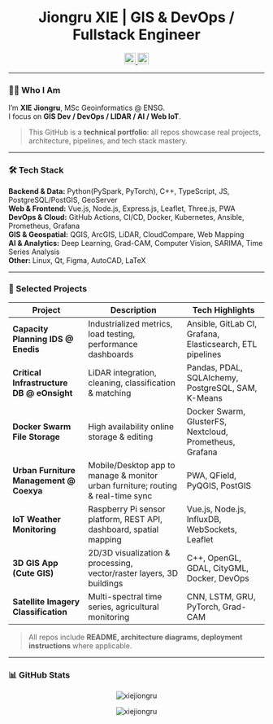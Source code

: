 <div align='center'>
  <h1>Jiongru XIE | GIS & DevOps / Fullstack Engineer</h1>
</div>

<div align="center">
  <a href="mailto:jiongru.xie@ensg.eu" target="_blank" rel="nofollow">
    <img alt="Email" width="22px" src="https://img.icons8.com/?size=100&id=OumT4lIcOllS&format=png&color=000000" />
  </a>
  <a href="https://www.linkedin.com/in/xiejiongru/" target="_blank" rel="nofollow">
    <img alt="LinkedIn" width="22px" src="https://img.icons8.com/color/48/000000/linkedin-2--v2.png" />
  </a>
</div>

---

### 👨‍💻 Who I Am
I’m **XIE Jiongru**, MSc Geoinformatics @ ENSG.  
I focus on **GIS Dev / DevOps / LIDAR / AI / Web IoT**.  

> This GitHub is a **technical portfolio**: all repos showcase real projects, architecture, pipelines, and tech stack mastery.  

---

### 🛠️ Tech Stack

**Backend & Data:** Python(PySpark, PyTorch), C++, TypeScript, JS, PostgreSQL/PostGIS, GeoServer  
**Web & Frontend:** Vue.js, Node.js, Express.js, Leaflet, Three.js, PWA  
**DevOps & Cloud:** GitHub Actions, CI/CD, Docker, Kubernetes, Ansible, Prometheus, Grafana  
**GIS & Geospatial:** QGIS, ArcGIS, LiDAR, CloudCompare, Web Mapping  
**AI & Analytics:** Deep Learning, Grad-CAM, Computer Vision, SARIMA, Time Series Analysis  
**Other:** Linux, Qt, Figma, AutoCAD, LaTeX  

---

### 🚀 Selected Projects

| Project | Description | Tech Highlights |
|---------|-------------|----------------|
| **Capacity Planning IDS @ Enedis** | Industrialized metrics, load testing, performance dashboards | Ansible, GitLab CI, Grafana, Elasticsearch, ETL pipelines |
| **Critical Infrastructure DB @ eOnsight** | LiDAR integration, cleaning, classification & matching | Pandas, PDAL, SQLAlchemy, PostgreSQL, SAM, K-Means |
| **Docker Swarm File Storage** | High availability online storage & editing | Docker Swarm, GlusterFS, Nextcloud, Prometheus, Grafana |
| **Urban Furniture Management @ Coexya** | Mobile/Desktop app to manage & monitor urban furniture; routing & real-time sync | PWA, QField, PyQGIS, PostGIS |
| **IoT Weather Monitoring** | Raspberry Pi sensor platform, REST API, dashboard, spatial mapping | Vue.js, Node.js, InfluxDB, WebSockets, Leaflet |
| **3D GIS App (Cute GIS)** | 2D/3D visualization & processing, vector/raster layers, 3D buildings | C++, OpenGL, GDAL, CityGML, Docker, DevOps |
| **Satellite Imagery Classification** | Multi-spectral time series, agricultural monitoring | CNN, LSTM, GRU, PyTorch, Grad-CAM |


> All repos include **README, architecture diagrams, deployment instructions** where applicable.  

---

### 📊 GitHub Stats
<p align="center">
  <img align="center" src="https://github-readme-stats.vercel.app/api?username=xiejiongru&show_icons=true&locale=en" alt="xiejiongru" />
</p>
<p align="center">
  <img align="center" src="https://github-readme-streak-stats.herokuapp.com/?user=xiejiongru&" alt="xiejiongru" />
</p>
